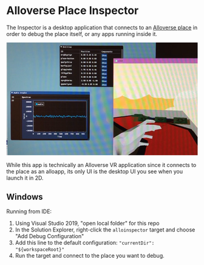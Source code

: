 # Alloverse Place Inspector

The Inspector is a desktop application that connects to an 
[Alloverse place](https://alloverse.com) in order to debug the place itself,
or any apps running inside it.

![A screenshot of the Inspector running side-by-side of the Alloverse desktop visor, debugging an audio stream.](screenshot.png)

While this app is technically an Alloverse VR application since it connects
to the place as an alloapp, its only UI is the desktop UI you see when
you launch it in 2D.

## Windows

Running from IDE:

1. Using Visual Studio 2019, "open local folder" for this repo
2. In the Solution Explorer, right-click the `alloinspector` target and choose "Add Debug Configuration"
3. Add this line to the default configuration: `"currentDir": "${workspaceRoot}"`
4. Run the target and connect to the place you want to debug.

